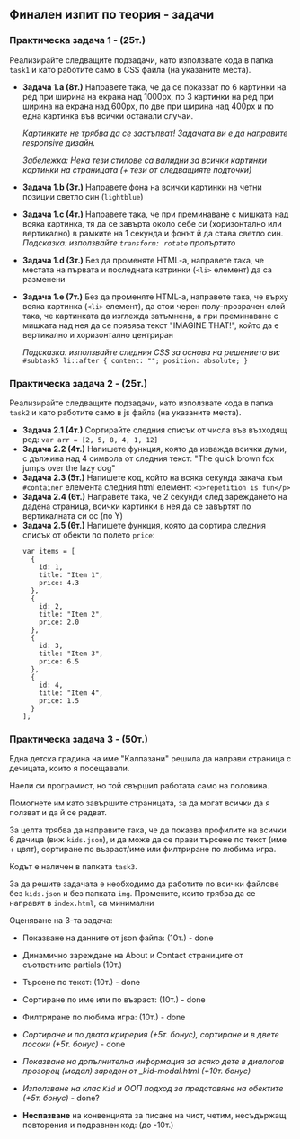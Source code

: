 ## Финален изпит по теория - задачи

### Практическа задача 1 - (25т.)
Реализирайте следващите подзадачи, като използвате кода в папка `task1` и като работите само в CSS файла (на указаните места).
- **Задача 1.а (8т.)**
   Направете така, че да се показват по 6 картинки на ред при ширина на екрана над 1000px, по 3 картинки на ред при ширина на екрана над 600px, по две при ширина над 400px и по една картинка във всички останали случаи.

   _Картинките не трябва да се застъпват! Задачата ви е да направите responsive дизайн._

   _Забележка: Нека тези стилове са валидни за всички картинки картинки на страницата (+ тези от следващияте подточки)_
- **Задача 1.b (3т.)**
   Направете фона на всички картинки на четни позиции светло син (`lightblue`)
- **Задача 1.c (4т.)**
   Направете така, че при преминаване с мишката над всяка картинка, тя да се завърта около себе си (хоризонтално или вертикално) в рамките на 1 секунда и фонът й да става светло син.
   _Подсказка: използвайте `transform: rotate` пропъртито_
- **Задача 1.d (3т.)**
   Без да променяте HTML-a, направете така, че местата на първата и последната катринки (`<li>` елемент) да са разменени
- **Задача 1.e (7т.)**
   Без да променяте HTML-a, направете така, че върху всяка картинка (`<li>` елемент), да стои черен полу-прозрачен слой така, че картинката да изглежда затъмнена, а при преминаване с мишката над нея да се появява текст "IMAGINE THAT!", който да е вертикално и хоризонтално центриран

   _Подсказка: използвайте следния CSS за основа на решението ви:_
   `#subtask5 li::after { content: ""; position: absolute; }`

### Практическа задача 2 - (25т.)

Реализирайте следващите подзадачи, като използвате кода в папка `task2` и като работите само в js файла (на указаните места).
- **Задача 2.1 (4т.)**
   Сортирайте следния списък от числа във възходящ ред: `var arr = [2, 5, 8, 4, 1, 12]`
- **Задача 2.2 (4т.)**
   Напишете функция, която да изважда всички думи, с дължина над 4 символа от следния текст: "The quick brown fox jumps over the lazy dog"
- **Задача 2.3 (5т.)**
   Напишете код, който на всяка секунда закача към `#container` елемента следния html елемент: `<p>repetition is fun</p>`
- **Задача 2.4 (6т.)**
   Направете така, че 2 секунди след зареждането на дадена страница, всички картинки в нея да се завъртят по вертикалната си ос (по Y)
- **Задача 2.5 (6т.)**
   Напишете функция, която да сортира следния списък от обекти по полето `price`:
   ```
   var items = [
     {
       id: 1,
       title: "Item 1",
       price: 4.3
     },
     {
       id: 2,
       title: "Item 2",
       price: 2.0
     },
     {
       id: 3,
       title: "Item 3",
       price: 6.5
     },
     {
       id: 4,
       title: "Item 4",
       price: 1.5
     }
   ];
   ```

### Практическа задача 3 - (50т.)

Една детска градина на име "Калпазани" решила да направи страница с дечицата, които я посещавали.

Наели си програмист, но той свършил работата само на половина.

Помогнете им като завършите страницата, за да могат всички да я ползват и да й се радват.

За целта трябва да направите така, че да показва профилите на всички 6 дечица (виж `kids.json`), и да може да се прави търсене по текст (име + цвят), сортиране по възраст/име или филтриране по любима игра.

Кодът е наличен в папката `task3`.

За да решите задачата е необходимо да работите по всички файлове без `kids.json` и без папката `img`.
Промените, които трябва да се направят в `index.html`, са минимални

Оценяване на 3-та задача:

- Показване на данните от json файла: (10т.) - done
- Динамично зареждане на About и Contact страниците от съответните partials (10т.)
- Търсене по текст: (10т.) - done
- Сортиране по име или по възраст: (10т.) - done
- Филтриране по любима игра: (10т.) - done
- _Сортиране и по двата крирерия (+5т. бонус), сортиране и в двете посоки (+5т. бонус)_ - done
- _Показване на допълнителна информация за всяко дете в диалогов прозорец (модал) зареден от \_kid-modal.html (+10т. бонус)_
- _Използване на клас `Kid` и ООП подход за представяне на обектите (+5т. бонус)_ - done?

- **Неспазване** на конвенцията за писане на чист, четим, несъдържащ повторения и подравнен код: (до -10т.)

